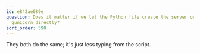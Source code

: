 ```yaml
---
id: e842ae080e
question: Does it matter if we let the Python file create the server or if we run
  gunicorn directly?
sort_order: 590
---
```


They both do the same; it's just less typing from the script.